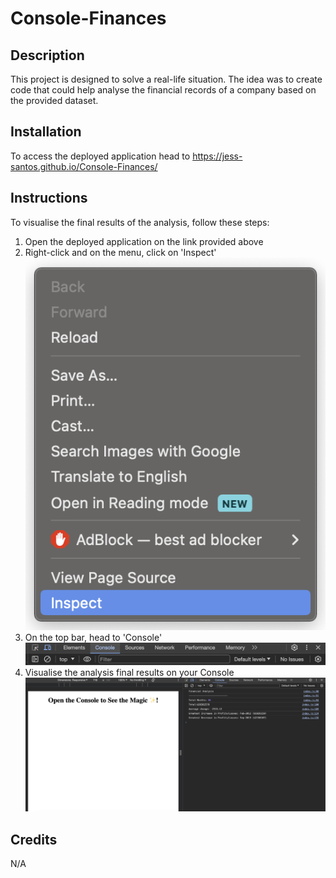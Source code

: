 # Console-Finances

## Description
This project is designed to solve a real-life situation. The idea was to create code that could help analyse the financial records of a company based on the provided dataset.

## Installation
To access the deployed application head to https://jess-santos.github.io/Console-Finances/

## Instructions
To visualise the final results of the analysis, follow these steps:

1. Open the deployed application on the link provided above
2. Right-click and on the menu, click on 'Inspect'
![screenshot](https://github.com/jess-santos/Console-Finances/blob/main/Images/Right%20click.png)
3. On the top bar, head to 'Console'
![screenshot](https://github.com/jess-santos/Console-Finances/blob/main/Images/Console.png)
4. Visualise the analysis final results on your Console
![screenshot](https://github.com/jess-santos/Console-Finances/blob/main/Images/Full%20screen.png)

## Credits
N/A